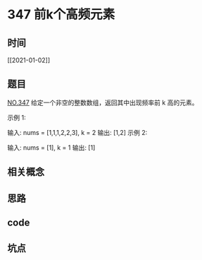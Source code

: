 
# 347 前k个高频元素
## 时间
[[2021-01-02]]
## 题目
[NO.347](link)
给定一个非空的整数数组，返回其中出现频率前 k 高的元素。

示例 1:

输入: nums = [1,1,1,2,2,3], k = 2
输出: [1,2]
示例 2:

输入: nums = [1], k = 1
输出: [1]
## 相关概念

## 思路

## code

## 坑点

